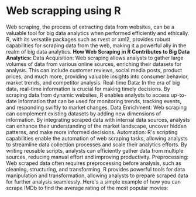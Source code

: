 # Web scrapping using R
Web scraping, the process of extracting data from websites, can be a valuable tool for big data analytics when performed efficiently and ethically. R, with its versatile packages such as rvest or xml2, provides robust capabilities for scraping data from the web, making it a powerful ally in the realm of big data analytics.
<b>How Web Scraping in R Contributes to Big Data Analytics:</b>
Data Acquisition: Web scraping allows analysts to gather large volumes of data from various online sources, enriching their datasets for analysis. This can include customer reviews, social media posts, product prices, and much more, providing valuable insights into consumer behavior, market trends, and competitor analysis.
Real-time Data: In the era of big data, real-time information is crucial for making timely decisions. By scraping data from dynamic websites, R enables analysts to access up-to-date information that can be used for monitoring trends, tracking events, and responding swiftly to market changes.
Data Enrichment: Web scraping can complement existing datasets by adding new dimensions of information. By integrating scraped data with internal data sources, analysts can enhance their understanding of the market landscape, uncover hidden patterns, and make more informed decisions.
Automation: R's scripting capabilities enable the automation of web scraping tasks, allowing analysts to streamline data collection processes and scale their analytics efforts. By writing reusable scripts, analysts can efficiently gather data from multiple sources, reducing manual effort and improving productivity.
Preprocessing: Web scraped data often requires preprocessing before analysis, such as cleaning, structuring, and transforming. R provides powerful tools for data manipulation and transformation, allowing analysts to prepare scraped data for further analysis seamlessly.
Here's a simple example of how you can scrape IMDb to find the average rating of the most popular movies:
